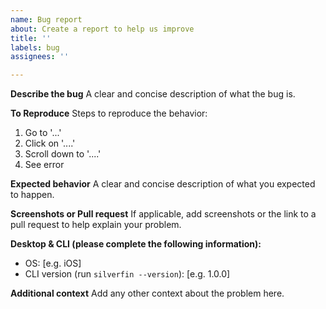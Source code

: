 ```yaml
---
name: Bug report
about: Create a report to help us improve
title: ''
labels: bug
assignees: ''

---
```


**Describe the bug**
A clear and concise description of what the bug is.

**To Reproduce**
Steps to reproduce the behavior:
1. Go to '...'
2. Click on '....'
3. Scroll down to '....'
4. See error

**Expected behavior**
A clear and concise description of what you expected to happen.

**Screenshots or Pull request**
If applicable, add screenshots or the link to a pull request to help explain your problem.

**Desktop & CLI (please complete the following information):**
 - OS: [e.g. iOS]
 - CLI version (run `silverfin --version`): [e.g. 1.0.0]

**Additional context**
Add any other context about the problem here.
